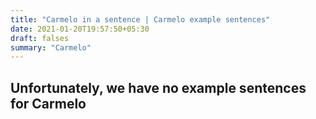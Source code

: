 ```yaml
---
title: "Carmelo in a sentence | Carmelo example sentences"
date: 2021-01-20T19:57:50+05:30
draft: falses
summary: "Carmelo"
---
```

## Unfortunately, we have no example sentences for Carmelo                 
